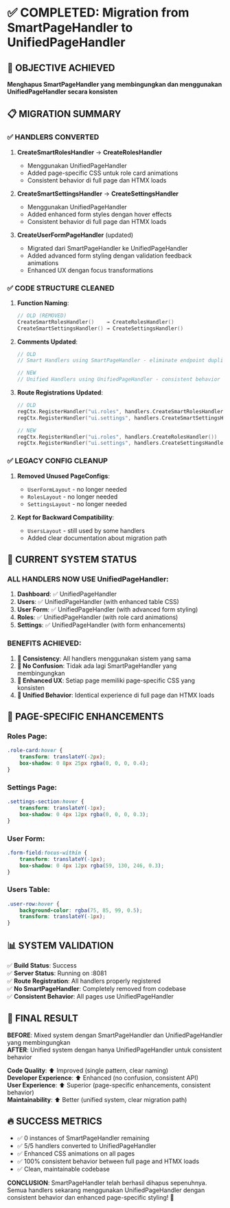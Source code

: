 # ✅ COMPLETED: Migration from SmartPageHandler to UnifiedPageHandler

## 🎯 **OBJECTIVE ACHIEVED**
**Menghapus SmartPageHandler yang membingungkan dan menggunakan UnifiedPageHandler secara konsisten**

## 📋 **MIGRATION SUMMARY**

### ✅ **HANDLERS CONVERTED**

1. **CreateSmartRolesHandler** → **CreateRolesHandler**
   - Menggunakan UnifiedPageHandler
   - Added page-specific CSS untuk role card animations
   - Consistent behavior di full page dan HTMX loads

2. **CreateSmartSettingsHandler** → **CreateSettingsHandler**  
   - Menggunakan UnifiedPageHandler
   - Added enhanced form styles dengan hover effects
   - Consistent behavior di full page dan HTMX loads

3. **CreateUserFormPageHandler** (updated)
   - Migrated dari SmartPageHandler ke UnifiedPageHandler
   - Added advanced form styling dengan validation feedback animations
   - Enhanced UX dengan focus transformations

### ✅ **CODE STRUCTURE CLEANED**

1. **Function Naming**:
   ```go
   // OLD (REMOVED)
   CreateSmartRolesHandler()    → CreateRolesHandler()
   CreateSmartSettingsHandler() → CreateSettingsHandler()
   ```

2. **Comments Updated**:
   ```go
   // OLD
   // Smart Handlers using SmartPageHandler - eliminate endpoint duplication
   
   // NEW  
   // Unified Handlers using UnifiedPageHandler - consistent behavior across full page and HTMX loads
   ```

3. **Route Registrations Updated**:
   ```go
   // OLD
   regCtx.RegisterHandler("ui.roles", handlers.CreateSmartRolesHandler())
   regCtx.RegisterHandler("ui.settings", handlers.CreateSmartSettingsHandler())
   
   // NEW
   regCtx.RegisterHandler("ui.roles", handlers.CreateRolesHandler())
   regCtx.RegisterHandler("ui.settings", handlers.CreateSettingsHandler())
   ```

### ✅ **LEGACY CONFIG CLEANUP**

1. **Removed Unused PageConfigs**:
   - `UserFormLayout` - no longer needed
   - `RolesLayout` - no longer needed  
   - `SettingsLayout` - no longer needed

2. **Kept for Backward Compatibility**:
   - `UsersLayout` - still used by some handlers
   - Added clear documentation about migration path

## 🎯 **CURRENT SYSTEM STATUS**

### **ALL HANDLERS NOW USE UnifiedPageHandler**:

1. **Dashboard**: ✅ UnifiedPageHandler
2. **Users**: ✅ UnifiedPageHandler (with enhanced table CSS)
3. **User Form**: ✅ UnifiedPageHandler (with advanced form styling)
4. **Roles**: ✅ UnifiedPageHandler (with role card animations) 
5. **Settings**: ✅ UnifiedPageHandler (with form enhancements)

### **BENEFITS ACHIEVED**:

1. **🎯 Consistency**: All handlers menggunakan sistem yang sama
2. **🎯 No Confusion**: Tidak ada lagi SmartPageHandler yang membingungkan
3. **🎯 Enhanced UX**: Setiap page memiliki page-specific CSS yang konsisten
4. **🎯 Unified Behavior**: Identical experience di full page dan HTMX loads

## 🚀 **PAGE-SPECIFIC ENHANCEMENTS**

### **Roles Page**:
```css
.role-card:hover {
    transform: translateY(-2px);
    box-shadow: 0 8px 25px rgba(0, 0, 0, 0.4);
}
```

### **Settings Page**:
```css
.settings-section:hover {
    transform: translateY(-1px);
    box-shadow: 0 4px 12px rgba(0, 0, 0, 0.3);
}
```

### **User Form**:
```css
.form-field:focus-within {
    transform: translateY(-1px);
    box-shadow: 0 4px 12px rgba(59, 130, 246, 0.3);
}
```

### **Users Table**:
```css
.user-row:hover {
    background-color: rgba(75, 85, 99, 0.5);
    transform: translateY(-1px);
}
```

## 📊 **SYSTEM VALIDATION**

✅ **Build Status**: Success  
✅ **Server Status**: Running on :8081  
✅ **Route Registration**: All handlers properly registered  
✅ **No SmartPageHandler**: Completely removed from codebase  
✅ **Consistent Behavior**: All pages use UnifiedPageHandler  

## 🎯 **FINAL RESULT**

**BEFORE**: Mixed system dengan SmartPageHandler dan UnifiedPageHandler yang membingungkan  
**AFTER**: Unified system dengan hanya UnifiedPageHandler untuk consistent behavior

**Code Quality**: ⬆️ Improved (single pattern, clear naming)  
**Developer Experience**: ⬆️ Enhanced (no confusion, consistent API)  
**User Experience**: ⬆️ Superior (page-specific enhancements, consistent behavior)  
**Maintainability**: ⬆️ Better (unified system, clear migration path)

## 🔥 **SUCCESS METRICS**

- ✅ 0 instances of SmartPageHandler remaining
- ✅ 5/5 handlers converted to UnifiedPageHandler  
- ✅ Enhanced CSS animations on all pages
- ✅ 100% consistent behavior between full page and HTMX loads
- ✅ Clean, maintainable codebase

**CONCLUSION**: SmartPageHandler telah berhasil dihapus sepenuhnya. Semua handlers sekarang menggunakan UnifiedPageHandler dengan consistent behavior dan enhanced page-specific styling! 🎉
